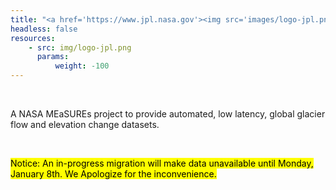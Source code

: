 ```yaml
---
title: "<a href='https://www.jpl.nasa.gov'><img src='images/logo-jpl.png'/></a> ITS_LIVE"
headless: false
resources:
    - src: img/logo-jpl.png
      params:
          weight: -100
---
```



<br>

A NASA MEaSUREs project to provide automated, low latency, global glacier flow and elevation change datasets.

<br>

<mark>Notice: An in-progress migration will make data unavailable until Monday, January 8th. We Apologize for the inconvenience.</mark>




